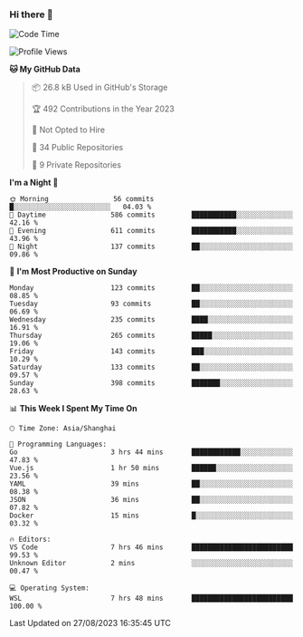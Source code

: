 ### Hi there 👋

<!--
**robinWongM/robinWongM** is a ✨ _special_ ✨ repository because its `README.md` (this file) appears on your GitHub profile.

Here are some ideas to get you started:

- 🔭 I’m currently working on ...
- 🌱 I’m currently learning ...
- 👯 I’m looking to collaborate on ...
- 🤔 I’m looking for help with ...
- 💬 Ask me about ...
- 📫 How to reach me: ...
- 😄 Pronouns: ...
- ⚡ Fun fact: ...
-->

<!--START_SECTION:waka-->
![Code Time](http://img.shields.io/badge/Code%20Time-129%20hrs%2028%20mins-blue)

![Profile Views](http://img.shields.io/badge/Profile%20Views-4-blue)

**🐱 My GitHub Data** 

> 📦 26.8 kB Used in GitHub's Storage 
 > 
> 🏆 492 Contributions in the Year 2023
 > 
> 🚫 Not Opted to Hire
 > 
> 📜 34 Public Repositories 
 > 
> 🔑 9 Private Repositories 
 > 
**I'm a Night 🦉** 

```text
🌞 Morning                56 commits          █░░░░░░░░░░░░░░░░░░░░░░░░   04.03 % 
🌆 Daytime                586 commits         ███████████░░░░░░░░░░░░░░   42.16 % 
🌃 Evening                611 commits         ███████████░░░░░░░░░░░░░░   43.96 % 
🌙 Night                  137 commits         ██░░░░░░░░░░░░░░░░░░░░░░░   09.86 % 
```
📅 **I'm Most Productive on Sunday** 

```text
Monday                   123 commits         ██░░░░░░░░░░░░░░░░░░░░░░░   08.85 % 
Tuesday                  93 commits          ██░░░░░░░░░░░░░░░░░░░░░░░   06.69 % 
Wednesday                235 commits         ████░░░░░░░░░░░░░░░░░░░░░   16.91 % 
Thursday                 265 commits         █████░░░░░░░░░░░░░░░░░░░░   19.06 % 
Friday                   143 commits         ███░░░░░░░░░░░░░░░░░░░░░░   10.29 % 
Saturday                 133 commits         ██░░░░░░░░░░░░░░░░░░░░░░░   09.57 % 
Sunday                   398 commits         ███████░░░░░░░░░░░░░░░░░░   28.63 % 
```


📊 **This Week I Spent My Time On** 

```text
🕑︎ Time Zone: Asia/Shanghai

💬 Programming Languages: 
Go                       3 hrs 44 mins       ████████████░░░░░░░░░░░░░   47.83 % 
Vue.js                   1 hr 50 mins        ██████░░░░░░░░░░░░░░░░░░░   23.56 % 
YAML                     39 mins             ██░░░░░░░░░░░░░░░░░░░░░░░   08.38 % 
JSON                     36 mins             ██░░░░░░░░░░░░░░░░░░░░░░░   07.82 % 
Docker                   15 mins             █░░░░░░░░░░░░░░░░░░░░░░░░   03.32 % 

🔥 Editors: 
VS Code                  7 hrs 46 mins       █████████████████████████   99.53 % 
Unknown Editor           2 mins              ░░░░░░░░░░░░░░░░░░░░░░░░░   00.47 % 

💻 Operating System: 
WSL                      7 hrs 48 mins       █████████████████████████   100.00 % 
```


 Last Updated on 27/08/2023 16:35:45 UTC
<!--END_SECTION:waka-->
